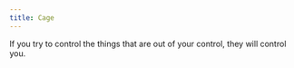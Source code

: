 ```yaml
---
title: Cage
---
```


If you try to control the things that are out of your control, they will control you.
